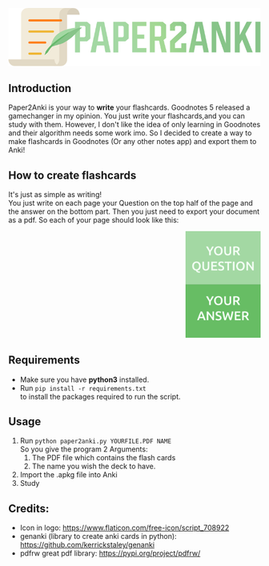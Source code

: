 <p align="center">
  <img src="logo.png">
</p>

## Introduction

Paper2Anki is your way to **write** your flashcards. Goodnotes 5 released a gamechanger in my opinion. You just write your flashcards,and you can study with them.
However, I don't like the idea of only learning in Goodnotes and their algorithm needs some work imo.
So I decided to create a way to make flashcards in Goodnotes (Or any other notes app) and export them to Anki!

## How to create flashcards

It's just as simple as writing!  
You just write on each page your Question on the top half of the page
and the answer on the bottom part.
Then you just need to export your document as a pdf.
So each of your page should look like this:

<p align="right">
<img width=150  src="templatepaper.png">
</p>

## Requirements

- Make sure you have **python3** installed.
- Run `pip install -r requirements.txt`  
   to install the packages required to run the script.

## Usage

1. Run `python paper2anki.py YOURFILE.PDF NAME`  
   So you give the program 2 Arguments:
   1. The PDF file which contains the flash cards
   2. The name you wish the deck to have.
2. Import the .apkg file into Anki
3. Study

## Credits:

- Icon in logo: https://www.flaticon.com/free-icon/script_708922
- genanki (library to create anki cards in python): https://github.com/kerrickstaley/genanki
- pdfrw great pdf library: https://pypi.org/project/pdfrw/

